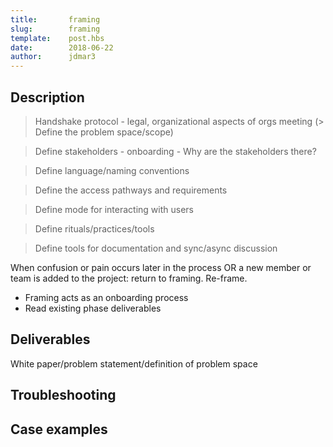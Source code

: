 ```yaml
---
title:       framing
slug:        framing
template:    post.hbs
date:        2018-06-22
author:      jdmar3
---
```

## Description

> Handshake protocol - legal, organizational aspects of orgs meeting (> Define the problem space/scope)

> Define stakeholders - onboarding - Why are the stakeholders there?

> Define language/naming conventions

> Define the access pathways and requirements

> Define mode for interacting with users

> Define rituals/practices/tools

> Define tools for documentation and sync/async discussion

When confusion or pain occurs later in the process OR a new member or team is added to the project: return to framing. Re-frame.

  - Framing acts as an onboarding process
  - Read existing phase deliverables

## Deliverables

White paper/problem statement/definition of problem space

## Troubleshooting

## Case examples